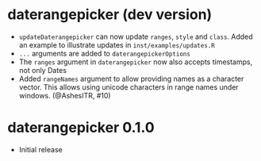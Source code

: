 # daterangepicker (dev version)

* `updateDaterangepicker` can now update `ranges`, `style` and `class`. Added an 
example to illustrate updates in `inst/examples/updates.R`
* `...` arguments are added to `daterangepickerOptions`
* The `ranges` argument in `daterangepicker` now also accepts timestamps, not only Dates
* Added `rangeNames` argument to allow providing names as a character vector. This allows using unicode characters  in range  names under windows. (@AshesITR, #10)

# daterangepicker 0.1.0

* Initial release
